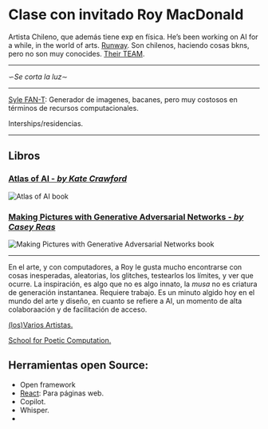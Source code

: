 # Clase con invitado Roy MacDonald
Artista Chileno, que además tiene exp en física. 
He’s been working on AI for a while, in the world of arts.
[Runway](https://runwayml.com/).
Son chilenos, haciendo cosas bkns, pero no son muy conocides. [Their TEAM](https://runwayml.com/careers/).

---

∽*Se corta la luz*∼

---

[Syle FAN-T](https://github.com/autonomousvision/stylegan-t): Generador de imagenes, bacanes, pero muy costosos en términos de recursos computacionales. 

Interships/residencias.

---
## Libros

### [Atlas of AI - *by Kate Crawford*](https://www.katecrawford.net/index.html)

![Atlas of AI book](https://www.katecrawford.net/img/atlas_ai_cover_jaunty_angle.jpg)

### [Making Pictures with Generative Adversarial Networks - *by Casey Reas*](https://www.anteism.com/shop/making-pictures-with-generative-adversarial-networks-casey-reas)

![Making Pictures with Generative Adversarial Networks book](https://images.squarespace-cdn.com/content/v1/51b79387e4b06b939d343f1c/1602085308299-P34DES7DY8LOCGK1RIWK/Casey-Reas-cover-spalsh.jpg?format=1500w)


---

En el arte, y con computadores, a Roy le gusta mucho encontrarse con cosas inesperadas, aleatorias, los glitches, testearlos los límites, y ver que ocurre. 
La inspiración, es algo que no es algo innato, la *musa* no es criatura de generación instantanea. Requiere trabajo.
Es un minuto algido hoy en el mundo del arte y diseño, en cuanto se refiere a AI, un momento de alta colaboraación y de facilitación de acceso. 

[(los)Varios Artistas.](https://www.musicapopular.cl/grupo/variosartistas/)

[School for Poetic Computation.](https://sfpc.io/)

## Herramientas open Source: 
* Open framework
* [React](https://es.react.dev/): Para páginas web.
* Copilot.
* Whisper.
* 
